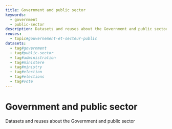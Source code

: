 ```yaml
---
title: Government and public sector
keywords:
  - government
  - public-sector
description: Datasets and reuses about the Government and public sector
reuses:
  - topic#gouvernement-et-secteur-public
datasets:
  - tag#government
  - tag#public-sector
  - tag#administration
  - tag#ministere
  - tag#ministry
  - tag#election
  - tag#elections
  - tag#vote
---
```

# Government and public sector

Datasets and reuses about the Government and public sector
